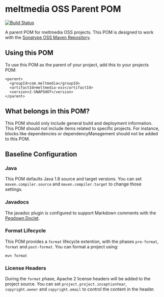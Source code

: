 # meltmedia OSS Parent POM

[![Build Status](https://travis-ci.org/meltmedia/oss-parent.svg)](https://travis-ci.org/meltmedia/oss-parent)

A parent POM for meltmedia OSS projects.  This POM is designed to work with the 
[Sonatype OSS Maven Repository](https://docs.sonatype.org/display/Repository/Sonatype+OSS+Maven+Repository+Usage+Guide).

## Using this POM

To use this POM as the parent of your project, add this to your projects POM:

    <parent>
      <groupId>com.meltmedia</groupId>
      <artifactId>meltmedia-oss</artifactId>
      <version>2-SNAPSHOT</version>
    </parent>

## What belongs in this POM?

This POM should only include general build and deployment information.  This POM should not include items related
to specific projects.  For instance, blocks like dependencies or dependencyManagement should not be added to this POM.

## Baseline Configuration

### Java

This POM defaults Java 1.8 source and target versions.  You can set `maven.compiler.source` and `maven.compiler.target` to change those settings.

### Javadocs

The javadoc plugin is configured to support Markdown comments with the [Pegdown Doclet](https://github.com/Abnaxos/pegdown-doclet).

### Format Lifecycle

This POM provides a `format` lifecycle extention, with the phases `pre-format`, `format` and `post-format`.  You can format a project using:

```
mvn format
```

### License Headers

During the `format` phase, Apache 2 license headers will be added to the project source.  You can set `project.project.inceptionYear`, `copyright.owner` and `copyright.email` to control the content in the header.
